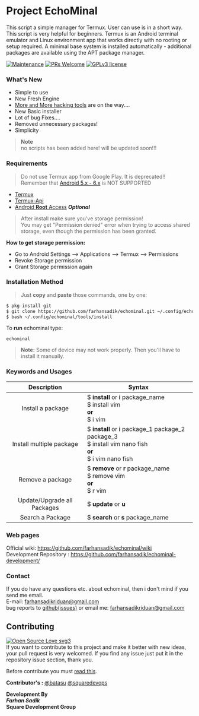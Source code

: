 # Project EchoMinal
This script a simple manager for Termux. User can use is in a short way. This script is very helpful for beginners. Termux is an Android terminal emulator and Linux environment app that works directly with no rooting or setup required. A minimal base system is installed automatically - additional packages are available using the APT package manager.

[![Maintenance](https://img.shields.io/badge/Maintained%3F-yes-green.svg?style=for-the-badge)](https://GitHub.com/YAS-opensource/BookMan/graphs/commit-activity)
[![PRs Welcome](https://img.shields.io/badge/PRs-welcome-brightgreen.svg?style=for-the-badge)](http://makeapullrequest.com)
[![GPLv3 license](https://img.shields.io/badge/License-GPLv3-blue.svg?style=for-the-badge)](http://perso.crans.org/besson/LICENSE.html)


### What's New

* Simple to use
* New Fresh Engine 
* [More and More hacking tools](https://github.com/farhansadik/echominal-development/blob/main/dev_files/hacking_tools.md) are on the way....
* New Basic installer
* Lot of bug Fixes....
* Removed unnecessary packages! 
* Simplicity 

> **Note** <br>
> no scripts has been added here! will be updated soon!!!

### Requirements
> Do not use Termux app from Google Play. It is deprecated!! Remember that [Android 5.x - 6.x](https://github.com/farhansadik/echominal/issues/56) is NOT SUPPORTED

  * [Termux](https://f-droid.org/en/packages/com.termux/)
  * [Termux-Api](https://f-droid.org/en/packages/com.termux.api/)
  * [Android **Root** Access](https://en.wikipedia.org/wiki/Rooting_(Android)) ***Optional***
> After install make sure you've storage permission! <br>
You may get "Permission denied" error when trying to access shared storage, even though the permission has been granted.

**How to get storage permission:**
* Go to Android Settings --> Applications --> Termux --> Permissions
* Revoke Storage permission
* Grant Storage permission again

### Installation Method
> Just **copy** and **paste** those commands, one by one:
```bash
$ pkg install git 
$ git clone https://github.com/farhansadik/echominal.git ~/.config/echominal
$ bash ~/.config/echominal/tools/install
```
To **run** echominal type: 

```
echominal
```

> **Note:** Some of device may not work properly. Then you'll have to install it manually. 

### Keywords and Usages

| Description      | Syntax |
| :---------: | ----------- |
| Install a package      | $ **install** or **i** package_name <br>$ install vim <br> **or** <br>$ i vim |
| Install multiple package   | $ **install** or **i** package_1 package_2 package_3 <br>$ install vim nano fish <br> **or** <br>$ i vim nano fish  |
| Remove a package  | $ **remove** or **r** package_name <br>$ remove vim <br> **or** <br>$ r vim |
| Update/Upgrade all Packages   | $ **update** or **u**  |
| Search a Package   | $ **search** or **s** package_name  |

### Web pages
Official wiki: https://github.com/farhansadik/echominal/wiki <br>
Development Repository : https://github.com/farhansadik/echominal-development/

### Contact
If you do have any questions etc. about echominal, then i don't mind if you send me email. <br>
E-mail: farhansadikriduan@gmail.com <br>
bug reports to [github(issues)](https://github.com/farhansadik/echominal/issues) or email me: farhansadikriduan@gmail.com <br>

<!--
### Screenshots

**EchoMinal Engine (old-version)**
![EchoMinal Engine](image/echominal_engine.png?raw=true "Engine")
**Echominal Installer (old-version)**
![EchoMinal Engine PC](image/echominal_installer.png?raw=true "installer")
--> 

## Contributing
[![Open Source Love svg3](https://badges.frapsoft.com/os/v3/open-source.svg?v=103)](https://github.com/ellerbrock/open-source-badges/) <br>
If you want to contribute to this project and make it better with new ideas, your pull request is very welcomed. If you find any issue just put it in the repository issue section, thank you.

Before contribute you must [read this](https://github.com/farhansadik/echominal/issues/67).

**Contributor's :**
[@batasu](https://github.com/batasu)
[@squaredevops](https://github.com/squaredevops)



**Development By** <br>
_**Farhan Sadik**_ <br>
**Square Development Group**


